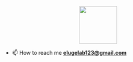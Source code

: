 <div id="header" align="center">
  <img src="https://ibb.co/YbDp6yK" width="100"/>
</div>

- 📫 How to reach me **elugelab123@gmail.com**


